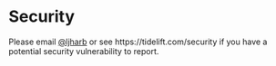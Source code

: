 <h1 id="security">Security</h1>

<p>Please email <a href="https://github.com/ljharb">@ljharb</a> or see https://tidelift.com/security if you have a potential security vulnerability to report.</p>
